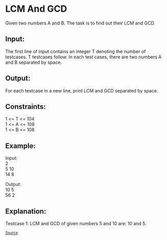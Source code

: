 <h1>LCM And GCD</h1>

<p>Given two numbers A and B. The task is to find out their LCM and GCD.</p>

<h2>Input:</h2>
<p>The first line of input contains an integer T denoting the number of testcases. T testcases follow. In each test cases, there are two numbers A and B separated by space.</p>

<h2>Output:</h2>
<p>For each testcase in a new line, print LCM and GCD separated by space.</p>

<h2>Constraints:</h2>
<p>1 <= T <= 104<br>
1 <= A <= 108<br>
1 <= B <= 108</p>

<h2>Example:</h2>
<p>Input:<br>
2<br>
5 10<br>
14 8<br>

Output:<br>
10 5<br>
56 2</p>

<h2>Explanation:</h2>
<p>Testcase 1: LCM and GCD of given numbers 5 and 10 are: 10 and 5.</p>

<small><a href="https://practice.geeksforgeeks.org/problems/lcm-and-gcd/0">Source</a></small>